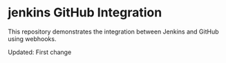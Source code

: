 # jenkins GitHub Integration

This repository demonstrates the integration between Jenkins and GitHub using webhooks.

Updated: First change
